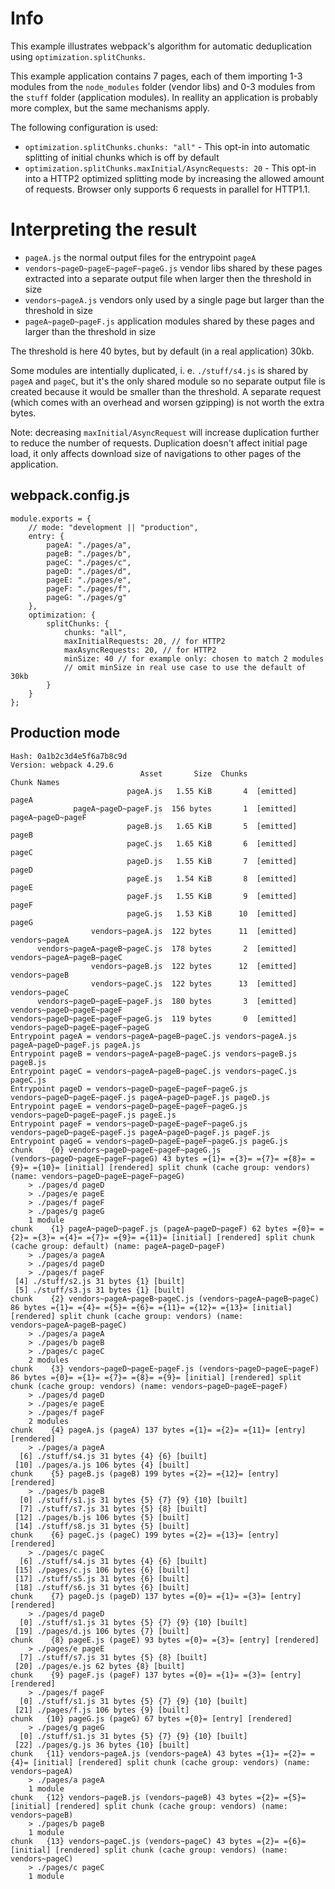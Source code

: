 # Info

This example illustrates webpack's algorithm for automatic deduplication using `optimization.splitChunks`.

This example application contains 7 pages, each of them importing 1-3 modules from the `node_modules` folder (vendor libs) and 0-3 modules from the `stuff` folder (application modules). In reallity an application is probably more complex, but the same mechanisms apply.

The following configuration is used:

- `optimization.splitChunks.chunks: "all"` - This opt-in into automatic splitting of initial chunks which is off by default
- `optimization.splitChunks.maxInitial/AsyncRequests: 20` - This opt-in into a HTTP2 optimized splitting mode by increasing the allowed amount of requests. Browser only supports 6 requests in parallel for HTTP1.1.

# Interpreting the result

- `pageA.js` the normal output files for the entrypoint `pageA`
- `vendors~pageD~pageE~pageF~pageG.js` vendor libs shared by these pages extracted into a separate output file when larger then the threshold in size
- `vendors~pageA.js` vendors only used by a single page but larger than the threshold in size
- `pageA~pageD~pageF.js` application modules shared by these pages and larger than the threshold in size

The threshold is here 40 bytes, but by default (in a real application) 30kb.

Some modules are intentially duplicated, i. e. `./stuff/s4.js` is shared by `pageA` and `pageC`, but it's the only shared module so no separate output file is created because it would be smaller than the threshold. A separate request (which comes with an overhead and worsen gzipping) is not worth the extra bytes.

Note: decreasing `maxInitial/AsyncRequest` will increase duplication further to reduce the number of requests. Duplication doesn't affect initial page load, it only affects download size of navigations to other pages of the application.

## webpack.config.js

```
module.exports = {
	// mode: "development || "production",
	entry: {
		pageA: "./pages/a",
		pageB: "./pages/b",
		pageC: "./pages/c",
		pageD: "./pages/d",
		pageE: "./pages/e",
		pageF: "./pages/f",
		pageG: "./pages/g"
	},
	optimization: {
		splitChunks: {
			chunks: "all",
			maxInitialRequests: 20, // for HTTP2
			maxAsyncRequests: 20, // for HTTP2
			minSize: 40 // for example only: chosen to match 2 modules
			// omit minSize in real use case to use the default of 30kb
		}
	}
};
```

## Production mode

```
Hash: 0a1b2c3d4e5f6a7b8c9d
Version: webpack 4.29.6
                             Asset       Size  Chunks             Chunk Names
                          pageA.js   1.55 KiB       4  [emitted]  pageA
              pageA~pageD~pageF.js  156 bytes       1  [emitted]  pageA~pageD~pageF
                          pageB.js   1.65 KiB       5  [emitted]  pageB
                          pageC.js   1.65 KiB       6  [emitted]  pageC
                          pageD.js   1.55 KiB       7  [emitted]  pageD
                          pageE.js   1.54 KiB       8  [emitted]  pageE
                          pageF.js   1.55 KiB       9  [emitted]  pageF
                          pageG.js   1.53 KiB      10  [emitted]  pageG
                  vendors~pageA.js  122 bytes      11  [emitted]  vendors~pageA
      vendors~pageA~pageB~pageC.js  178 bytes       2  [emitted]  vendors~pageA~pageB~pageC
                  vendors~pageB.js  122 bytes      12  [emitted]  vendors~pageB
                  vendors~pageC.js  122 bytes      13  [emitted]  vendors~pageC
      vendors~pageD~pageE~pageF.js  180 bytes       3  [emitted]  vendors~pageD~pageE~pageF
vendors~pageD~pageE~pageF~pageG.js  119 bytes       0  [emitted]  vendors~pageD~pageE~pageF~pageG
Entrypoint pageA = vendors~pageA~pageB~pageC.js vendors~pageA.js pageA~pageD~pageF.js pageA.js
Entrypoint pageB = vendors~pageA~pageB~pageC.js vendors~pageB.js pageB.js
Entrypoint pageC = vendors~pageA~pageB~pageC.js vendors~pageC.js pageC.js
Entrypoint pageD = vendors~pageD~pageE~pageF~pageG.js vendors~pageD~pageE~pageF.js pageA~pageD~pageF.js pageD.js
Entrypoint pageE = vendors~pageD~pageE~pageF~pageG.js vendors~pageD~pageE~pageF.js pageE.js
Entrypoint pageF = vendors~pageD~pageE~pageF~pageG.js vendors~pageD~pageE~pageF.js pageA~pageD~pageF.js pageF.js
Entrypoint pageG = vendors~pageD~pageE~pageF~pageG.js pageG.js
chunk    {0} vendors~pageD~pageE~pageF~pageG.js (vendors~pageD~pageE~pageF~pageG) 43 bytes ={1}= ={3}= ={7}= ={8}= ={9}= ={10}= [initial] [rendered] split chunk (cache group: vendors) (name: vendors~pageD~pageE~pageF~pageG)
    > ./pages/d pageD
    > ./pages/e pageE
    > ./pages/f pageF
    > ./pages/g pageG
    1 module
chunk    {1} pageA~pageD~pageF.js (pageA~pageD~pageF) 62 bytes ={0}= ={2}= ={3}= ={4}= ={7}= ={9}= ={11}= [initial] [rendered] split chunk (cache group: default) (name: pageA~pageD~pageF)
    > ./pages/a pageA
    > ./pages/d pageD
    > ./pages/f pageF
 [4] ./stuff/s2.js 31 bytes {1} [built]
 [5] ./stuff/s3.js 31 bytes {1} [built]
chunk    {2} vendors~pageA~pageB~pageC.js (vendors~pageA~pageB~pageC) 86 bytes ={1}= ={4}= ={5}= ={6}= ={11}= ={12}= ={13}= [initial] [rendered] split chunk (cache group: vendors) (name: vendors~pageA~pageB~pageC)
    > ./pages/a pageA
    > ./pages/b pageB
    > ./pages/c pageC
    2 modules
chunk    {3} vendors~pageD~pageE~pageF.js (vendors~pageD~pageE~pageF) 86 bytes ={0}= ={1}= ={7}= ={8}= ={9}= [initial] [rendered] split chunk (cache group: vendors) (name: vendors~pageD~pageE~pageF)
    > ./pages/d pageD
    > ./pages/e pageE
    > ./pages/f pageF
    2 modules
chunk    {4} pageA.js (pageA) 137 bytes ={1}= ={2}= ={11}= [entry] [rendered]
    > ./pages/a pageA
  [6] ./stuff/s4.js 31 bytes {4} {6} [built]
 [10] ./pages/a.js 106 bytes {4} [built]
chunk    {5} pageB.js (pageB) 199 bytes ={2}= ={12}= [entry] [rendered]
    > ./pages/b pageB
  [0] ./stuff/s1.js 31 bytes {5} {7} {9} {10} [built]
  [7] ./stuff/s7.js 31 bytes {5} {8} [built]
 [12] ./pages/b.js 106 bytes {5} [built]
 [14] ./stuff/s8.js 31 bytes {5} [built]
chunk    {6} pageC.js (pageC) 199 bytes ={2}= ={13}= [entry] [rendered]
    > ./pages/c pageC
  [6] ./stuff/s4.js 31 bytes {4} {6} [built]
 [15] ./pages/c.js 106 bytes {6} [built]
 [17] ./stuff/s5.js 31 bytes {6} [built]
 [18] ./stuff/s6.js 31 bytes {6} [built]
chunk    {7} pageD.js (pageD) 137 bytes ={0}= ={1}= ={3}= [entry] [rendered]
    > ./pages/d pageD
  [0] ./stuff/s1.js 31 bytes {5} {7} {9} {10} [built]
 [19] ./pages/d.js 106 bytes {7} [built]
chunk    {8} pageE.js (pageE) 93 bytes ={0}= ={3}= [entry] [rendered]
    > ./pages/e pageE
  [7] ./stuff/s7.js 31 bytes {5} {8} [built]
 [20] ./pages/e.js 62 bytes {8} [built]
chunk    {9} pageF.js (pageF) 137 bytes ={0}= ={1}= ={3}= [entry] [rendered]
    > ./pages/f pageF
  [0] ./stuff/s1.js 31 bytes {5} {7} {9} {10} [built]
 [21] ./pages/f.js 106 bytes {9} [built]
chunk   {10} pageG.js (pageG) 67 bytes ={0}= [entry] [rendered]
    > ./pages/g pageG
  [0] ./stuff/s1.js 31 bytes {5} {7} {9} {10} [built]
 [22] ./pages/g.js 36 bytes {10} [built]
chunk   {11} vendors~pageA.js (vendors~pageA) 43 bytes ={1}= ={2}= ={4}= [initial] [rendered] split chunk (cache group: vendors) (name: vendors~pageA)
    > ./pages/a pageA
    1 module
chunk   {12} vendors~pageB.js (vendors~pageB) 43 bytes ={2}= ={5}= [initial] [rendered] split chunk (cache group: vendors) (name: vendors~pageB)
    > ./pages/b pageB
    1 module
chunk   {13} vendors~pageC.js (vendors~pageC) 43 bytes ={2}= ={6}= [initial] [rendered] split chunk (cache group: vendors) (name: vendors~pageC)
    > ./pages/c pageC
    1 module
```
